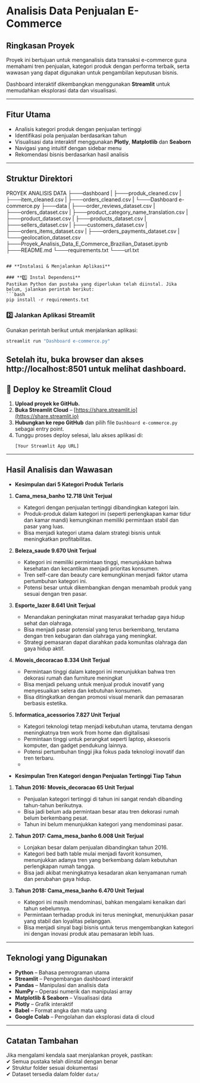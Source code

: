 

# **Analisis Data Penjualan E-Commerce**  

## **Ringkasan Proyek**  
Proyek ini bertujuan untuk menganalisis data transaksi e-commerce guna memahami tren penjualan, kategori produk dengan performa terbaik, serta wawasan yang dapat digunakan untuk pengambilan keputusan bisnis.  

Dashboard interaktif dikembangkan menggunakan **Streamlit** untuk memudahkan eksplorasi data dan visualisasi.  

---

## **Fitur Utama**  
- Analisis kategori produk dengan penjualan tertinggi  
- Identifikasi pola penjualan berdasarkan tahun  
- Visualisasi data interaktif menggunakan **Plotly**,  **Matplotlib** dan **Seaborn**
- Navigasi yang intuitif dengan sidebar menu  
- Rekomendasi bisnis berdasarkan hasil analisis  

---

## **Struktur Direktori**  
PROYEK ANALISIS DATA
├───dashboard
| ├───produk_cleaned.csv
| ├───item_cleaned.csv
| ├───orders_cleaned.csv
| └───Dashboard e-commerce.py
├───data
| ├───order_reviews_dataset.csv
| ├───orders_dataset.csv
| ├───product_category_name_translation.csv
| ├───product_dataset.csv
| ├───products_dataset.csv
| ├───sellers_dataset.csv
| ├───customers_dataset.csv
| ├───orders_items_dataset.csv
| ├───orders_payments_dataset.csv
| └───geolocation_dataset.csv
├───Proyek_Analisis_Data_E_Commerce_Brazilian_Dataset.ipynb
├───README.md
└───requirements.txt
└───url.txt 
```

## **Instalasi & Menjalankan Aplikasi**  

### **1️⃣ Instal Dependensi**  
Pastikan Python dan pustaka yang diperlukan telah diinstal. Jika belum, jalankan perintah berikut: 
```bash
pip install -r requirements.txt
```
### **2️⃣ Jalankan Aplikasi Streamlit**  
Gunakan perintah berikut untuk menjalankan aplikasi:  
```bash
streamlit run "Dashboard e-commerce.py"
```
Setelah itu, buka browser dan akses **http://localhost:8501** untuk melihat dashboard.  
---

## **🚀 Deploy ke Streamlit Cloud**  

1. **Upload proyek ke GitHub.**  
2. **Buka Streamlit Cloud** – [https://share.streamlit.io](https://share.streamlit.io)  
3. **Hubungkan ke repo GitHub** dan pilih file `Dashboard e-commerce.py` sebagai entry point.  
4. Tunggu proses deploy selesai, lalu akses aplikasi di:  
   ```
   [Your Streamlit App URL]
   ```

---

## **Hasil Analisis dan Wawasan**  
- **Kesimpulan dari 5 Kategori Produk Terlaris**  
1. **Cama_mesa_banho 12.718 Unit Terjual**  
   - Kategori dengan penjualan tertinggi dibandingkan kategori lain.  
   - Produk-produk dalam kategori ini (seperti perlengkapan kamar tidur dan kamar mandi) kemungkinan memiliki permintaan stabil dan pasar yang luas.  
   - Bisa menjadi kategori utama dalam strategi bisnis untuk meningkatkan profitabilitas.  

2. **Beleza_saude 9.670 Unit Terjual**  
   - Kategori ini memiliki permintaan tinggi, menunjukkan bahwa kesehatan dan kecantikan menjadi prioritas konsumen.  
   - Tren self-care dan beauty care kemungkinan menjadi faktor utama pertumbuhan kategori ini.  
   - Potensi besar untuk dikembangkan dengan menambah produk yang sesuai dengan tren pasar.  

3. **Esporte_lazer 8.641 Unit Terjual**  
   - Menandakan peningkatan minat masyarakat terhadap gaya hidup sehat dan olahraga.  
   - Bisa menjadi pasar potensial yang terus berkembang, terutama dengan tren kebugaran dan olahraga yang meningkat.  
   - Strategi pemasaran dapat diarahkan pada komunitas olahraga dan gaya hidup aktif.  

4. **Moveis_decoracao 8.334 Unit Terjual**
   - Permintaan tinggi dalam kategori ini menunjukkan bahwa tren dekorasi rumah dan furniture meningkat
   - Bisa menjadi peluang untuk menjual produk inovatif yang menyesuaikan selera dan kebutuhan konsumen.  
   - Bisa ditingkatkan dengan promosi visual menarik dan pemasaran berbasis estetika.  

5. **Informatica_acessorios 7.827 Unit Terjual**
   - Kategori teknologi tetap menjadi kebutuhan utama, terutama dengan meningkatnya tren work from home dan digitalisasi  
   - Permintaan tinggi untuk perangkat seperti laptop, aksesoris komputer, dan gadget pendukung lainnya.  
   - Potensi pertumbuhan tinggi jika fokus pada teknologi inovatif dan tren terbaru.
   - 
- **Kesimpulan Tren Kategori dengan Penjualan Tertinggi Tiap Tahun**  
1. **Tahun 2016: Moveis_decoracao 65 Unit Terjual**  
   - Penjualan kategori tertinggi di tahun ini sangat rendah dibanding tahun-tahun berikutnya.  
   - Bisa jadi belum ada permintaan besar atau tren dekorasi rumah belum berkembang pesat.  
   - Tahun ini belum menunjukkan kategori yang mendominasi pasar.  

2. **Tahun 2017: Cama_mesa_banho 6.008 Unit Terjual**  
   - Lonjakan besar dalam penjualan dibandingkan tahun 2016.  
   - Kategori bed bath table mulai menjadi favorit konsumen, menunjukkan adanya tren yang berkembang dalam kebutuhan perlengkapan rumah tangga.  
   - Bisa jadi akibat meningkatnya kesadaran akan kenyamanan rumah dan perubahan gaya hidup.  

3. **Tahun 2018: Cama_mesa_banho 6.470 Unit Terjual**
   - Kategori ini masih mendominasi, bahkan mengalami kenaikan dari tahun sebelumnya.  
   - Permintaan terhadap produk ini terus meningkat, menunjukkan pasar yang stabil dan loyalitas pelanggan.  
   - Bisa menjadi sinyal bagi bisnis untuk terus mengembangkan kategori ini dengan inovasi produk atau pemasaran lebih luas.  
---

## **Teknologi yang Digunakan**  
- **Python** – Bahasa pemrograman utama  
- **Streamlit** – Pengembangan dashboard interaktif  
- **Pandas** – Manipulasi dan analisis data  
- **NumPy** – Operasi numerik dan manipulasi array  
- **Matplotlib & Seaborn** – Visualisasi data  
- **Plotly** – Grafik interaktif  
- **Babel** – Format angka dan mata uang  
- **Google Colab** – Pengolahan dan eksplorasi data di cloud

---

## **Catatan Tambahan**  
Jika mengalami kendala saat menjalankan proyek, pastikan:  
✔ Semua pustaka telah diinstal dengan benar  
✔ Struktur folder sesuai dokumentasi  
✔ Dataset tersedia dalam folder `data/`  

